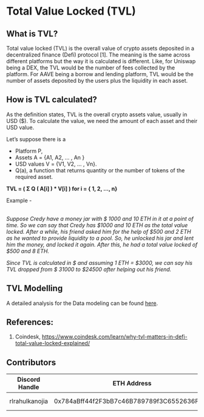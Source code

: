 # Total Value Locked (TVL)

## What is TVL?

Total value locked (TVL) is the overall value of crypto assets deposited in a decentralized finance (Defi) protocol \[1]. The meaning is the same across different platforms but the way it is calculated is different. Like, for Uniswap being a DEX, the TVL would be the number of fees collected by the platform. For AAVE being a borrow and lending platform, TVL would be the number of assets deposited by the users plus the liquidity in each asset.

## How is TVL calculated?

As the definition states, TVL is the overall crypto assets value, usually in USD ($). To calculate the value, we need the amount of each asset and their USD value.&#x20;

Let’s suppose there is a&#x20;

* Platform P,&#x20;
* Assets A = {A1, A2, … , An }&#x20;
* USD values V = {V1, V2, … , Vn}.&#x20;
* Q(a), a function that returns quantity or the number of tokens of the required asset.

**TVL = ( Σ Q ( A\[i] ) \* V\[i] ) for i = { 1, 2, …, n}**



Example -&#x20;

\
_Suppose Credy have a money jar with $ 1000 and 10 ETH in it at a point of time. So we can say that Credy has $1000 and 10 ETH as the total value locked. After a while, his friend asked him for the help of $500 and 2 ETH as he wanted to provide liquidity to a pool. So, he unlocked his jar and lent him the money, and locked it again. After this, he had a total value locked of $500 and 8 ETH._

_Since TVL is calculated in $ and assuming 1 ETH = $3000, we can say his TVL dropped from $ 31000 to $24500 after helping out his friend._

## TVL Modelling

A detailed analysis for the Data modeling can be found [here](../../data/modeling/tvl-methodology.md).

## References:

1. Coindesk, https://www.coindesk.com/learn/why-tvl-matters-in-defi-total-value-locked-explained/

## Contributors

| Discord Handle | ETH Address                                | Reward            | Contribution     |
| -------------- | ------------------------------------------ | ----------------- | ---------------- |
| rlrahulkanojia | 0x784aBff44f2F3bB7c46B789789f3C6552636F4F5 | 0 $CMK (internal) | Original version |
